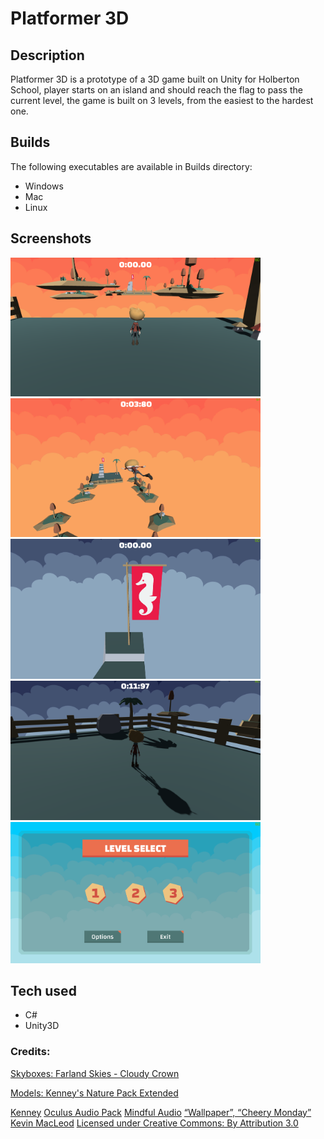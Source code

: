 # Platformer 3D

## Description
Platformer 3D is a prototype of a 3D game built on Unity for Holberton School, player starts on an island and should reach the flag to pass the current level, the game is built on 3 levels, from the easiest to the hardest one. 

## Builds
The following executables are available in Builds directory:

- Windows
- Mac
- Linux

## Screenshots
<p align="left">
  <img src="https://github.com/taiebchaabini/holbertonschool-unity/blob/master/0x08-unity-audio/Assets/Images/platformer_2.png?raw=true" width="400" height="auto" title="Example">
  <img src="https://github.com/taiebchaabini/holbertonschool-unity/blob/master/0x08-unity-audio/Assets/Images/platformer_3.png?raw=true" width="400" height="auto" title="Example">
  <img src="https://github.com/taiebchaabini/holbertonschool-unity/blob/master/0x08-unity-audio/Assets/Images/platformer_4.png?raw=true" width="400" height="auto" title="Example">
  <img src="https://github.com/taiebchaabini/holbertonschool-unity/blob/master/0x08-unity-audio/Assets/Images/platformer_5.png?raw=true" width="400" height="auto" title="Example">
  <img src="https://github.com/taiebchaabini/holbertonschool-unity/blob/master/0x08-unity-audio/Assets/Images/platformer_1.png?raw=true" width="400" height="auto" title="Example">
</p>

## Tech used
- C#
- Unity3D


### Credits: 

[Skyboxes: Farland Skies - Cloudy Crown](https://assetstore.unity.com/packages/2d/textures-materials/sky/farland-skies-cloudy-crown-60004)

[Models: Kenney's Nature Pack Extended](https://www.kenney.nl/assets/nature-pack-extended) 

[Kenney](https://kenney.nl)
[Oculus Audio Pack](https://developer.oculus.com/downloads/package/oculus-audio-pack-1)
[Mindful Audio](https://mindful-audio.com)
[“Wallpaper”, “Cheery Monday” Kevin MacLeod](incompetech.com)
[Licensed under Creative Commons: By Attribution 3.0](http://creativecommons.org/licenses/by/3.0)

